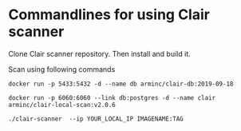 # Commandlines for using Clair scanner

Clone Clair scanner repository. Then install and build it.

Scan using following commands

```
docker run -p 5433:5432 -d --name db arminc/clair-db:2019-09-18

docker run -p 6060:6060 --link db:postgres -d --name clair arminc/clair-local-scan:v2.0.6

./clair-scanner  --ip YOUR_LOCAL_IP IMAGENAME:TAG

```
